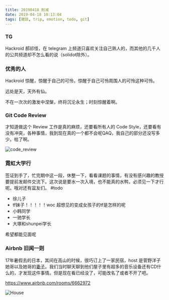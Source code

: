 ```yaml
---
title: 20190418 削减
date: 2019-04-18 10:13:04
tags: [雑談, trip, emotion, todo, git]
---
```


### TG

Hackroid 郝祁怪，在 telegram 上频道只喜欢关注自己熟人的，而其他的几千人的公共频道却不怎么看的说（solidot除外）。

### 优秀的人

Hackroid 惊醒，惊醒于自己的可怜，惊醒于自己可怜周围人的可怜这种可怜。

远处是天，天外有仙。

不在一次次的激发中涅槃，终将沉沦永生；时刻惊醒着啊。

### Git Code Review

才知道做这个 Review 工作是真的麻烦，还要看所有人的 Code Style，还要看有没有冲突，各种事情，我到现在真的一个都不会呢QAQ，我自己的部分还没写多少。枯了啊。

![code_review](https://i.loli.net/2019/04/18/5cb7e8faa14f4.png)

### 霓虹大学行

签证到手了，忙完期中这一段，休整一下，看看课题的事情，有没有感兴趣的教授要提前发邮件交流下。这次说是要水一次入境，也不能真的水鸭，必须见一下才行呢。哦对还有盆友们。 #todo

* 徐儿子
* tf妹子！！！！！woc 超想见的变成女孩子的tf是怎样的呢
* 小韩同学
* 一驰学长
* 大塚和shunpei学长

希望都能见面呢

### Airbnb 旧闻一则

17年暑假去的日本，其间在高山的时候，很巧订上了一家民宿，host 是菅野洋子她哥以及她哥的[妻子](https://www.airbnb.com/users/show/31837612)。我们当时聊天聊到他们屋子里有超多的音乐设备还有CD什么的，才发现这件事情。但是现在看已经没了，可能改名了或者不开了吧。

https://www.airbnb.com/rooms/6662972

![House](https://i.loli.net/2019/04/18/5cb840da19f9a.png)